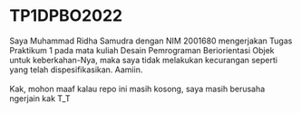 # TP1DPBO2022
Saya Muhammad Ridha Samudra dengan NIM 2001680 mengerjakan Tugas Praktikum 1 pada mata kuliah Desain Pemrograman Beriorientasi Objek
untuk keberkahan-Nya, maka saya tidak melakukan kecurangan seperti yang telah dispesifikasikan. Aamiin.
<br>
<br>
Kak, mohon maaf kalau repo ini masih kosong, saya masih berusaha ngerjain kak T_T
